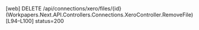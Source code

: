 [web] DELETE /api/connections/xero/files/{id}  (Workpapers.Next.API.Controllers.Connections.XeroController.RemoveFile)  [L94–L100] status=200

